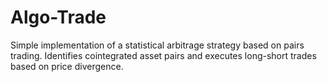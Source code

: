 # Algo-Trade

Simple implementation of a statistical arbitrage strategy based on pairs trading. Identifies cointegrated asset pairs and executes long-short trades based on price divergence.
